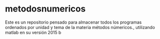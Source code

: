 # metodosnumericos
Este es un repositorio pensado para almacenar todos los programas ordenados por unidad y tema de la materia métodos númericos., utilizando matlab en su versión 2015 b
